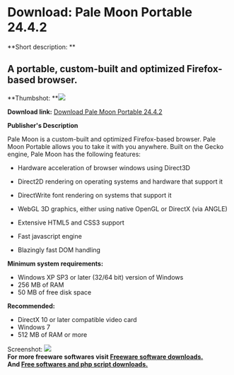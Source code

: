 # Download: Pale Moon Portable 24.4.2

**Short description: **

## A portable, custom-built and optimized Firefox-based browser.

  
**Thumbshot: **![](http://www.freewarefiles.com/screenshot/palemoon9_md.jpg)   
  
**Download link:** [Download Pale Moon Portable 24.4.2](http://freesoftwares.boysofts.com/Pale-Moon-4-Portable_program_65863.html)  
  

**Publisher's Description**  
  

Pale Moon is a custom-built and optimized Firefox-based browser. Pale Moon
Portable allows you to take it with you anywhere. Built on the Gecko engine,
Pale Moon has the following features:

  * Hardware acceleration of browser windows using Direct3D
  * Direct2D rendering on operating systems and hardware that support it
  * DirectWrite font rendering on systems that support it
  * WebGL 3D graphics, either using native OpenGL or DirectX (via ANGLE)  

  * Extensive HTML5 and CSS3 support
  * Fast javascript engine
  * Blazingly fast DOM handling

**Minimum system requirements:**

  * Windows XP SP3 or later (32/64 bit) version of Windows
  * 256 MB of RAM
  * 50 MB of free disk space

**Recommended:**

  * DirectX 10 or later compatible video card
  * Windows 7
  * 512 MB of RAM or more

  
  
Screenshot: ![](http://www.freewarefiles.com/screenshot/palemoon9.jpg)  
**For more freeware softwares visit [Freeware software downloads.](http://freesoftwares.boysofts.com/)**   
**And [Free softwares and php script downloads.](http://www.boysofts.com/)**


